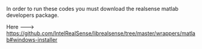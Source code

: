 In order to run these codes you must download the realsense matlab developers package.

Here ---> https://github.com/IntelRealSense/librealsense/tree/master/wrappers/matlab#windows-installer

